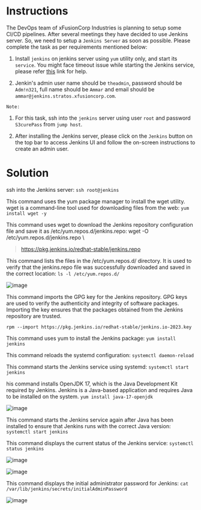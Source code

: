 # Instructions

The DevOps team of xFusionCorp Industries is planning to setup some CI/CD pipelines. After several meetings they have decided to use Jenkins
 server. So, we need to setup a `Jenkins Server` as soon as possible. Please complete the task as per requirements mentioned below:

1. Install `jenkins` on jenkins server using `yum` utility only, and start its `service`. You might face timeout issue while starting the Jenkins service, please refer [this](https://www.jenkins.io/doc/book/system-administration/systemd-services/#starting-services) link for help.

2. Jenkin's admin user name should be `theadmin`, password should be `Adm!n321`, full name should be `Ammar` and email should be `ammar@jenkins.stratos.xfusioncorp.com`.

`Note:`

1. For this task, ssh into the `jenkins` server using user `root` and password `S3curePass` from `jump host`.

2. After installing the Jenkins server, please click on the `Jenkins` button on the top bar to access Jenkins UI and follow the on-screen instructions to create an admin user.

# Solution

ssh into the Jenkins server: `ssh root@jenkins`

This command uses the yum package manager to install the wget utility. wget is a command-line tool used for downloading files from the web: `yum install wget -y`

This command uses wget to download the Jenkins repository configuration file and save it as /etc/yum.repos.d/jenkins.repo:
wget -O /etc/yum.repos.d/jenkins.repo \

> https://pkg.jenkins.io/redhat-stable/jenkins.repo

This command lists the files in the /etc/yum.repos.d/ directory. It is used to verify that the jenkins.repo file was successfully downloaded and saved in the correct location: `ls -l /etc/yum.repos.d/`

![image](https://github.com/janaom/KodeKloud-Engineer-2.0/assets/83917694/1e6acfae-b157-4bc7-b7f4-785b7da9fe33)


This command imports the GPG key for the Jenkins repository. GPG keys are used to verify the authenticity and integrity of software packages. Importing the key ensures that the packages obtained from the Jenkins repository are trusted.

`rpm --import https://pkg.jenkins.io/redhat-stable/jenkins.io-2023.key`

This command uses yum to install the Jenkins package: `yum install jenkins`

This command reloads the systemd configuration: `systemctl daemon-reload`

This command starts the Jenkins service using systemd: `systemctl start jenkins`

his command installs OpenJDK 17, which is the Java Development Kit required by Jenkins. Jenkins is a Java-based application and requires Java to be installed on the system.
`yum install java-17-openjdk`

![image](https://github.com/janaom/KodeKloud-Engineer-2.0/assets/83917694/07bbb4f4-7368-47cf-b7d1-cf513b2d2ce6)


This command starts the Jenkins service again after Java has been installed to ensure that Jenkins runs with the correct Java version: `systemctl start jenkins`

This command displays the current status of the Jenkins service: `systemctl status jenkins`

![image](https://github.com/janaom/KodeKloud-Engineer-2.0/assets/83917694/f09e4a48-34c3-46ed-b83f-ce05178ecbcd)



![image](https://github.com/janaom/KodeKloud-Engineer-2.0/assets/83917694/cb477d9e-8eba-4f35-86be-128081fb14b7)


This command displays the initial administrator password for Jenkins: `cat /var/lib/jenkins/secrets/initialAdminPassword`

![image](https://github.com/janaom/KodeKloud-Engineer-2.0/assets/83917694/d4794d77-101b-492b-9f64-a2ab5e9daf67)

